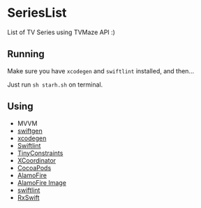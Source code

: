 # SeriesList
List of TV Series using TVMaze API :)

## Running
Make sure you have ```xcodegen``` and ```swiftlint``` installed, and then...

Just run ```sh starh.sh``` on terminal.

## Using
- MVVM
- [swiftgen](https://github.com/SwiftGen/SwiftGen)
- [xcodegen](https://github.com/yonaskolb/XcodeGen)
- [Swiftlint](https://github.com/realm/SwiftLint)
- [TinyConstraints](https://github.com/roberthein/TinyConstraints)
- [XCoordinator](https://github.com/quickbirdstudios/XCoordinator)
- [CocoaPods](https://github.com/CocoaPods/CocoaPods)
- [AlamoFire](https://github.com/Alamofire/Alamofire)
- [AlamoFire Image](https://github.com/Alamofire/AlamofireImage)
- [swiftlint](https://github.com/realm/SwiftLint)
- [RxSwift](https://github.com/ReactiveX/RxSwift)
